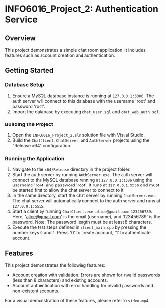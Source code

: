 # INFO6016_Project_2: Authentication Service

## Overview

This project demonstrates a simple chat room application. It includes features such as account creation and authentication.

## Getting Started

### Database Setup

1. Ensure a MySQL database instance is running at `127.0.0.1:3306`. The auth server will connect to this database with the username 'root' and password 'root'.
2. Import the database by executing `chat_user.sql` and `chat_web_auth.sql`.

### Building the Project

1. Open the `INFO6016_Project_2.sln` solution file with Visual Studio.
2. Build the `ChatClient`, `ChatServer`, and `AuthServer` projects using the "Release x64" configuration.

### Running the Application

1. Navigate to the `x64/Release` directory in the project folder.
2. Start the auth server by running `AuthServer.exe`. The auth server will connect to the MySQL database running at `127.0.0.1:3306` using the username 'root' and password 'root'. It runs at `127.0.0.1:5556` and must be started first to allow the chat server to connect to it.
3. In the same directory, start the chat server by running `ChatServer.exe`. The chat server will automatically connect to the auth server and runs at `127.0.0.1:5555`.
4. Start a client by running `ChatClient.exe alice@gmail.com 123456789`. Here, 'alice@gmail.com' is the email (username), and '123456789' is the password. Note: The password length must be at least 8 characters.
5. Execute the test steps defined in `client_main.cpp` by pressing the number keys 0 and 1. Press '0' to create account, '1' to authenticate account.

## Features

This project demonstrates the following features:

- Account creation with validation. Errors are shown for invalid passwords (less than 8 characters) and existing accounts.
- Account authentication with error handling for invalid passwords and non-existent accounts.

For a visual demonstration of these features, please refer to `video.mp4`.